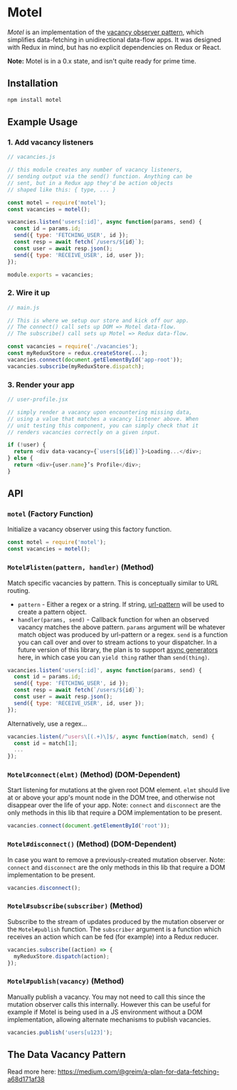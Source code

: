 # Motel

*Motel* is an implementation of the [vacancy observer pattern](https://medium.com/@greim/a-plan-for-data-fetching-a68d171af38), which simplifies data-fetching in unidirectional data-flow apps. It was designed with Redux in mind, but has no explicit dependencies on Redux or React.

**Note:** Motel is in a 0.x state, and isn't quite ready for prime time.

## Installation

```bash
npm install motel
```

## Example Usage

### 1. Add vacancy listeners

```js
// vacancies.js

// this module creates any number of vacancy listeners,
// sending output via the send() function. Anything can be
// sent, but in a Redux app they'd be action objects
// shaped like this: { type, ... }

const motel = require('motel');
const vacancies = motel();

vacancies.listen('users[:id]', async function(params, send) {
  const id = params.id;
  send({ type: 'FETCHING_USER', id });
  const resp = await fetch(`/users/${id}`);
  const user = await resp.json();
  send({ type: 'RECEIVE_USER', id, user });
});

module.exports = vacancies;
```

### 2. Wire it up

```js
// main.js

// This is where we setup our store and kick off our app.
// The connect() call sets up DOM => Motel data-flow.
// The subscribe() call sets up Motel => Redux data-flow.

const vacancies = require('./vacancies');
const myReduxStore = redux.createStore(...);
vacancies.connect(document.getElementById('app-root'));
vacancies.subscribe(myReduxStore.dispatch);
```

### 3. Render your app

```js
// user-profile.jsx

// simply render a vacancy upon encountering missing data,
// using a value that matches a vacancy listener above. When
// unit testing this component, you can simply check that it
// renders vacancies correctly on a given input.

if (!user) {
  return <div data-vacancy={`users[${id}]`}>Loading...</div>;
} else {
  return <div>{user.name}’s Profile</div>;
}
```

## API

### `motel` (Factory Function)

Initialize a vacancy observer using this factory function.

```js
const motel = require('motel');
const vacancies = motel();
```

### `Motel#listen(pattern, handler)` (Method)

Match specific vacancies by pattern. This is conceptually similar to URL routing.

 * `pattern` - Either a regex or a string. If string, [url-pattern](https://www.npmjs.com/package/url-pattern) will be used to create a pattern object.
 * `handler(params, send)` - Callback function for when an observed vacancy matches the above pattern. `params` argument will be whatever match object was produced by url-pattern or a regex. `send` is a function you can call over and over to stream actions to your dispatcher. In a future version of this library, the plan is to support [async generators](https://jakearchibald.com/2017/async-iterators-and-generators/#async-generators-creating-your-own-async-iterator) here, in which case you can `yield thing` rather than `send(thing)`.

```js
vacancies.listen('users[:id]', async function(params, send) {
  const id = params.id;
  send({ type: 'FETCHING_USER', id });
  const resp = await fetch(`/users/${id}`);
  const user = await resp.json();
  send({ type: 'RECEIVE_USER', id, user });
});
```

Alternatively, use a regex...

```js
vacancies.listen(/^users\[(.+)\]$/, async function(match, send) {
  const id = match[1];
  ...
});
```

### `Motel#connect(elmt)` (Method) (DOM-Dependent)

Start listening for mutations at the given root DOM element. `elmt` should live at or above your app's mount node in the DOM tree, and otherwise not disappear over the life of your app. Note: `connect` and `disconnect` are the only methods in this lib that require a DOM implementation to be present.

```js
vacancies.connect(document.getElementById('root'));
```

### `Motel#disconnect()` (Method) (DOM-Dependent)

In case you want to remove a previously-created mutation observer. Note: `connect` and `disconnect` are the only methods in this lib that require a DOM implementation to be present.

```js
vacancies.disconnect();
```

### `Motel#subscribe(subscriber)` (Method)

Subscribe to the stream of updates produced by the mutation observer or the `Motel#publish` function. The `subscriber` argument is a function which receives an action which can be fed (for example) into a Redux reducer.

```js
vacancies.subscribe((action) => {
  myReduxStore.dispatch(action);
});
```

### `Motel#publish(vacancy)` (Method)

Manually publish a vacancy. You may not need to call this since the mutation observer calls this internally. However this can be useful for example if Motel is being used in a JS environment without a DOM implementation, allowing alternate mechanisms to publish vacancies.

```js
vacancies.publish('users[u123]');
```

## The Data Vacancy Pattern

Read more here: https://medium.com/@greim/a-plan-for-data-fetching-a68d171af38
